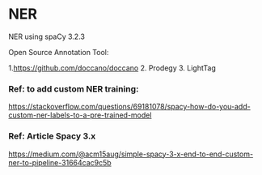 # NER
NER using spaCy 3.2.3

Open Source Annotation Tool:

1.https://github.com/doccano/doccano
2. Prodegy
3. LightTag


### Ref: to add custom NER training:
https://stackoverflow.com/questions/69181078/spacy-how-do-you-add-custom-ner-labels-to-a-pre-trained-model


### Ref: Article Spacy 3.x
https://medium.com/@acm15aug/simple-spacy-3-x-end-to-end-custom-ner-to-pipeline-31664cac9c5b


